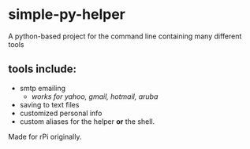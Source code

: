 # simple-py-helper
A python-based project for the command line containing many different tools

## tools include: 
* smtp emailing
   * *works for yahoo, gmail, hotmail, aruba*
* saving to text files
* customized personal info
* custom aliases for the helper **or** the shell.

Made for rPi originally.

